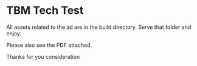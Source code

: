 # TBM Tech Test

All assets related to the ad are in the build directory.  Serve that folder and enjoy.

Please also see the PDF attached.

Thanks for you consideration